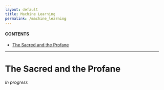 ```yaml
---
layout: default
title: Machine Learning
permalink: /machine_learning
---
```


#### CONTENTS
- [The Sacred and the Profane](#the-sacred-and-the-profane)

<hr>

# The Sacred and the Profane
*In progress*